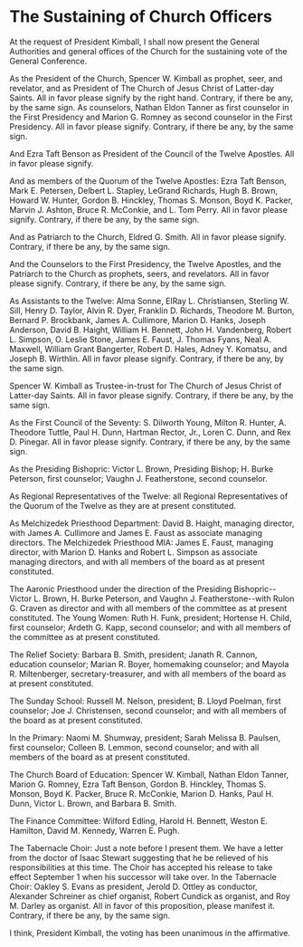 # The Sustaining of Church Officers

At the request of President Kimball, I shall now present the General
Authorities and general offices of the Church for the sustaining vote of the
General Conference.

As the President of the Church, Spencer W. Kimball as prophet, seer, and
revelator, and as President of The Church of Jesus Christ of Latter-day
Saints. All in favor please signify by the right hand. Contrary, if there be
any, by the same sign. As counselors, Nathan Eldon Tanner as first counselor
in the First Presidency and Marion G. Romney as second counselor in the First
Presidency. All in favor please signify. Contrary, if there be any, by the
same sign.

And Ezra Taft Benson as President of the Council of the Twelve Apostles. All
in favor please signify.

And as members of the Quorum of the Twelve Apostles: Ezra Taft Benson, Mark E.
Petersen, Delbert L. Stapley, LeGrand Richards, Hugh B. Brown, Howard W.
Hunter, Gordon B. Hinckley, Thomas S. Monson, Boyd K. Packer, Marvin J.
Ashton, Bruce R. McConkie, and L. Tom Perry. All in favor please signify.
Contrary, if there be any, by the same sign.

And as Patriarch to the Church, Eldred G. Smith. All in favor please signify.
Contrary, if there be any, by the same sign.

And the Counselors to the First Presidency, the Twelve Apostles, and the
Patriarch to the Church as prophets, seers, and revelators. All in favor
please signify. Contrary, if there be any, by the same sign.

As Assistants to the Twelve: Alma Sonne, ElRay L. Christiansen, Sterling W.
Sill, Henry D. Taylor, Alvin R. Dyer, Franklin D. Richards, Theodore M.
Burton, Bernard P. Brockbank, James A. Cullimore, Marion D. Hanks, Joseph
Anderson, David B. Haight, William H. Bennett, John H. Vandenberg, Robert L.
Simpson, O. Leslie Stone, James E. Faust, J. Thomas Fyans, Neal A. Maxwell,
William Grant Bangerter, Robert D. Hales, Adney Y. Komatsu, and Joseph B.
Wirthlin. All in favor please signify. Contrary, if there be any, by the same
sign.

Spencer W. Kimball as Trustee-in-trust for The Church of Jesus Christ of
Latter-day Saints. All in favor please signify. Contrary, if there be any, by
the same sign.

As the First Council of the Seventy: S. Dilworth Young, Milton R. Hunter, A.
Theodore Tuttle, Paul H. Dunn, Hartman Rector, Jr., Loren C. Dunn, and Rex D.
Pinegar. All in favor please signify. Contrary, if there be any, by the same
sign.

As the Presiding Bishopric: Victor L. Brown, Presiding Bishop; H. Burke
Peterson, first counselor; Vaughn J. Featherstone, second counselor.

As Regional Representatives of the Twelve: all Regional Representatives of the
Quorum of the Twelve as they are at present constituted.

As Melchizedek Priesthood Department: David B. Haight, managing director, with
James A. Cullimore and James E. Faust as associate managing directors. The
Melchizedek Priesthood MIA: James E. Faust, managing director, with Marion D.
Hanks and Robert L. Simpson as associate managing directors, and with all
members of the board as at present constituted.

The Aaronic Priesthood under the direction of the Presiding Bishopric--Victor
L. Brown, H. Burke Peterson, and Vaughn J. Featherstone--with Rulon G. Craven
as director and with all members of the committee as at present constituted.
The Young Women: Ruth H. Funk, president; Hortense H. Child, first counselor;
Ardeth G. Kapp, second counselor; and with all members of the committee as at
present constituted.

The Relief Society: Barbara B. Smith, president; Janath R. Cannon, education
counselor; Marian R. Boyer, homemaking counselor; and Mayola R. Miltenberger,
secretary-treasurer, and with all members of the board as at present
constituted.

The Sunday School: Russell M. Nelson, president; B. Lloyd Poelman, first
counselor; Joe J. Christensen, second counselor; and with all members of the
board as at present constituted.

In the Primary: Naomi M. Shumway, president; Sarah Melissa B. Paulsen, first
counselor; Colleen B. Lemmon, second counselor; and with all members of the
board as at present constituted.

The Church Board of Education: Spencer W. Kimball, Nathan Eldon Tanner, Marion
G. Romney, Ezra Taft Benson, Gordon B. Hinckley, Thomas S. Monson, Boyd K.
Packer, Bruce R. McConkie, Marion D. Hanks, Paul H. Dunn, Victor L. Brown, and
Barbara B. Smith.

The Finance Committee: Wilford Edling, Harold H. Bennett, Weston E. Hamilton,
David M. Kennedy, Warren E. Pugh.

The Tabernacle Choir: Just a note before I present them. We have a letter from
the doctor of Isaac Stewart suggesting that he be relieved of his
responsibilities at this time. The Choir has accepted his release to take
effect September 1 when his successor will take over. In the Tabernacle Choir:
Oakley S. Evans as president, Jerold D. Ottley as conductor, Alexander
Schreiner as chief organist, Robert Cundick as organist, and Roy M. Darley as
organist. All in favor of this proposition, please manifest it. Contrary, if
there be any, by the same sign.

I think, President Kimball, the voting has been unanimous in the affirmative.

